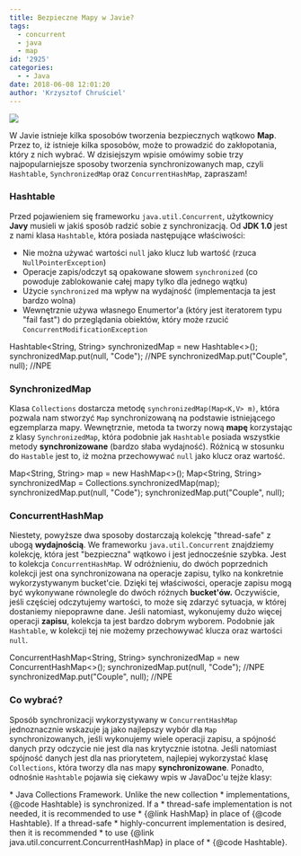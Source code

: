 ```yaml
---
title: Bezpieczne Mapy w Javie?
tags:
  - concurrent
  - java
  - map
id: '2925'
categories:
  - - Java
date: 2018-06-08 12:01:20
author: 'Krzysztof Chruściel'
---
```


![](http://codecouple.pl/wp-content/uploads/2017/02/java-logo.png)

W Javie istnieje kilka sposobów tworzenia bezpiecznych wątkowo **Map**. Przez to, iż istnieje kilka sposobów, może to prowadzić do zakłopotania, który z nich wybrać. W dzisiejszym wpisie omówimy sobie trzy najpopularniejsze sposoby tworzenia synchronizowanych map, czyli `Hashtable`, `SynchronizedMap` oraz `ConcurrentHashMap`, zapraszam!
<!-- more -->
### Hashtable

Przed pojawieniem się frameworku `java.util.Concurrent`, użytkownicy **Javy** musieli w jakiś sposób radzić sobie z synchronizacją. Od **JDK 1.0** jest z nami klasa `Hashtable`, która posiada następujące właściwości:

*   Nie można używać wartości `null` jako klucz lub wartość (rzuca `NullPointerException`)
*   Operacje zapis/odczyt są opakowane słowem `synchronized` (co powoduje zablokowanie całej mapy tylko dla jednego wątku)
*   Użycie `synchronized` ma wpływ na wydajność (implementacja ta jest bardzo wolna)
*   Wewnętrznie używa własnego Enumertor'a (który jest iteratorem typu "fail fast") do przeglądania obiektów, który może rzucić `ConcurrentModificationException`

Hashtable<String, String> synchronizedMap = new Hashtable<>();
synchronizedMap.put(null, "Code"); //NPE
synchronizedMap.put("Couple", null); //NPE

### SynchronizedMap

Klasa `Collections` dostarcza metodę `synchronizedMap(Map<K,V> m)`, która pozwala nam stworzyć `Map` synchronizowaną na podstawie istniejącego egzemplarza mapy. Wewnętrznie, metoda ta tworzy nową **mapę** korzystając z klasy `SynchronizedMap`, która podobnie jak `Hashtable` posiada wszystkie metody **synchronizowane** (bardzo słaba wydajność). Różnicą w stosunku do `Hastable` jest to, iż można przechowywać `null` jako klucz oraz wartość.

Map<String, String> map = new HashMap<>();
Map<String, String> synchronizedMap = Collections.synchronizedMap(map);
synchronizedMap.put(null, "Code");
synchronizedMap.put("Couple", null);

### ConcurrentHashMap

Niestety, powyższe dwa sposoby dostarczają kolekcję "thread-safe" z ubogą **wydajnością**. We frameworku `java.util.Concurrent` znajdziemy kolekcję, która jest "bezpieczna" wątkowo i jest jednocześnie szybka. Jest to kolekcja `ConcurrentHashMap`. W odróżnieniu, do dwóch poprzednich kolekcji jest ona synchronizowana na operacje zapisu, tylko na konkretnie wykorzystywanym bucket'cie. Dzięki tej właściwości, operacje zapisu mogą być wykonywane równolegle do dwóch różnych **bucket'ów.** Oczywiście, jeśli częściej odczytujemy wartości, to może się zdarzyć sytuacja, w której dostaniemy niepoprawne dane. Jeśli natomiast, wykonujemy dużo więcej operacji **zapisu**, kolekcja ta jest bardzo dobrym wyborem. Podobnie jak `Hashtable`, w kolekcji tej nie możemy przechowywać klucza oraz wartości `null`.

ConcurrentHashMap<String, String> synchronizedMap = new ConcurrentHashMap<>();
synchronizedMap.put(null, "Code"); //NPE
synchronizedMap.put("Couple", null); //NPE

### Co wybrać?

Sposób synchronizacji wykorzystywany w `ConcurrentHashMap` jednoznacznie wskazuje ją jako najlepszy wybór dla `Map` synchronizowanych, jeśli wykonujemy wiele operacji zapisu, a spójność danych przy odczycie nie jest dla nas krytycznie istotna. Jeśli natomiast spójność danych jest dla nas priorytetem, najlepiej wykorzystać klasę `Collections`, która tworzy dla nas mapy **synchronizowane**. Ponadto, odnośnie `Hashtable` pojawia się ciekawy wpis w JavaDoc'u tejże klasy:

\* Java Collections Framework</a>.  Unlike the new collection
\* implementations, {@code Hashtable} is synchronized.  If a
\* thread-safe implementation is not needed, it is recommended to use
\* {@link HashMap} in place of {@code Hashtable}.  If a thread-safe
\* highly-concurrent implementation is desired, then it is recommended
\* to use {@link java.util.concurrent.ConcurrentHashMap} in place of
\* {@code Hashtable}.